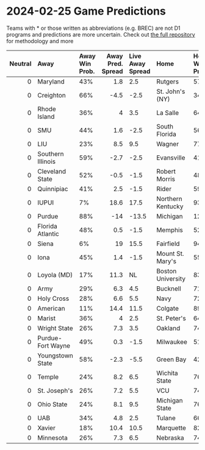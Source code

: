 # 2024-02-25 Game Predictions
Teams with * or those written as abbreviations (e.g. BREC) are not D1 programs and predictions are more uncertain. Check out [the full repository](https://github.com/grdavis/college-basketball-elo) for methodology and more

|   Neutral | Away              | Away Win Prob.   |   Away Pred. Spread | Live Away Spread   | Home              | Home Win Prob.   |   Home Pred. Spread |
|----------:|:------------------|:-----------------|--------------------:|:-------------------|:------------------|:-----------------|--------------------:|
|         0 | Maryland          | 43%              |                 1.8 | 2.5                | Rutgers           | 57%              |                -1.8 |
|         0 | Creighton         | 66%              |                -4.5 | -2.5               | St. John's (NY)   | 34%              |                 4.5 |
|         0 | Rhode Island      | 36%              |                 4   | 3.5                | La Salle          | 64%              |                -4   |
|         0 | SMU               | 44%              |                 1.6 | -2.5               | South Florida     | 56%              |                -1.6 |
|         0 | LIU               | 23%              |                 8.5 | 9.5                | Wagner            | 77%              |                -8.5 |
|         0 | Southern Illinois | 59%              |                -2.7 | -2.5               | Evansville        | 41%              |                 2.7 |
|         0 | Cleveland State   | 52%              |                -0.5 | -1.5               | Robert Morris     | 48%              |                 0.5 |
|         0 | Quinnipiac        | 41%              |                 2.5 | -1.5               | Rider             | 59%              |                -2.5 |
|         0 | IUPUI             | 7%               |                18.6 | 17.5               | Northern Kentucky | 93%              |               -18.6 |
|         0 | Purdue            | 88%              |               -14   | -13.5              | Michigan          | 12%              |                14   |
|         0 | Florida Atlantic  | 48%              |                 0.5 | -1.5               | Memphis           | 52%              |                -0.5 |
|         0 | Siena             | 6%               |                19   | 15.5               | Fairfield         | 94%              |               -19   |
|         0 | Iona              | 45%              |                 1.4 | -1.5               | Mount St. Mary's  | 55%              |                -1.4 |
|         0 | Loyola (MD)       | 17%              |                11.3 | NL                 | Boston University | 83%              |               -11.3 |
|         0 | Army              | 29%              |                 6.3 | 4.5                | Bucknell          | 71%              |                -6.3 |
|         0 | Holy Cross        | 28%              |                 6.6 | 5.5                | Navy              | 72%              |                -6.6 |
|         0 | American          | 11%              |                14.4 | 11.5               | Colgate           | 89%              |               -14.4 |
|         0 | Marist            | 36%              |                 4   | 2.5                | St. Peter's       | 64%              |                -4   |
|         0 | Wright State      | 26%              |                 7.3 | 3.5                | Oakland           | 74%              |                -7.3 |
|         0 | Purdue-Fort Wayne | 49%              |                 0.3 | -1.5               | Milwaukee         | 51%              |                -0.3 |
|         0 | Youngstown State  | 58%              |                -2.3 | -5.5               | Green Bay         | 42%              |                 2.3 |
|         0 | Temple            | 24%              |                 8.2 | 6.5                | Wichita State     | 76%              |                -8.2 |
|         0 | St. Joseph's      | 26%              |                 7.2 | 5.5                | VCU               | 74%              |                -7.2 |
|         0 | Ohio State        | 24%              |                 8.1 | 9.5                | Michigan State    | 76%              |                -8.1 |
|         0 | UAB               | 34%              |                 4.8 | 2.5                | Tulane            | 66%              |                -4.8 |
|         0 | Xavier            | 18%              |                10.4 | 10.5               | Marquette         | 82%              |               -10.4 |
|         0 | Minnesota         | 26%              |                 7.3 | 6.5                | Nebraska          | 74%              |                -7.3 |